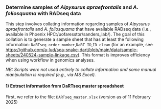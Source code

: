 ### Determine samples of <i>Aipysurus apraefrontalis</i> and <i>A. foliosquama</i> with RADseq data

This step involves collating information regarding samples of <i>Aipysurus apraefrontalis</i> and <i>A. foliosquama</i> that have available RADseq data (i.e., available in Phoenix HPC:/uofaresstor/sanders_lab/). 
The goal of this collation is to generate a sample sheet that has at least the following information: `DaRTseq order number`,`DaRT ID`,`ID clean` (for an example, see https://github.com/a-lud/sea-snake-dart/blob/main/data/sample-sheets/240524-sample-linkage.csv).
This format is improves efficiency when using workflow in genomics analyses.<br>

<i>NB: Scripts were not used entirely to collate information and some manual manipulation is required (e.g., via MS Excel).</i><br>

#### 1) Extract information from DaRTseq master spreadsheet
First, we refer to the file: `DARTseq_master.xlsx` (version as of 11 February 2025)